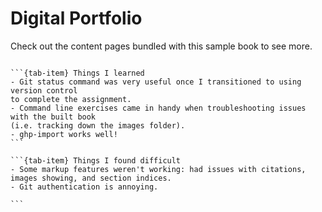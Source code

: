 # Digital Portfolio

Check out the content pages bundled with this sample book to see more.

```{tableofcontents}
```

````{tab-set}
```{tab-item} Things I learned
- Git status command was very useful once I transitioned to using version control 
to complete the assignment.
- Command line exercises came in handy when troubleshooting issues with the built book
(i.e. tracking down the images folder).
- ghp-import works well!
```

```{tab-item} Things I found difficult
- Some markup features weren't working: had issues with citations, 
images showing, and section indices.
- Git authentication is annoying.

```
````
